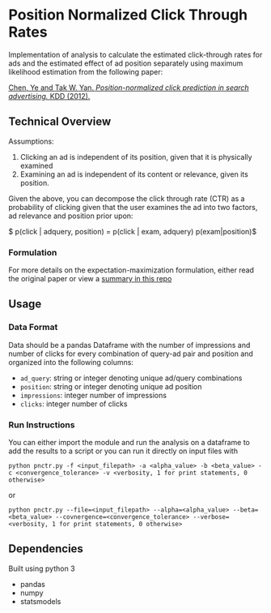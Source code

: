 # Position Normalized Click Through Rates

Implementation of analysis to calculate the estimated click-through rates for ads and the estimated effect of ad position separately using maximum likelihood estimation from the following paper:

[Chen, Ye and Tak W. Yan. _Position-normalized click prediction in search advertising._ KDD (2012).](https://dl.acm.org/citation.cfm?doid=2339530.2339654)

## Technical Overview

Assumptions:

1. Clicking an ad is independent of its position, given that it is physically examined
2. Examining an ad is independent of its content or relevance,
given its position.


Given the above, you can decompose the click through rate (CTR) as a probability of clicking given that the user examines the ad into two factors, ad relevance and position prior upon:

$ p(click | adquery, position) = p(click | exam, adquery) p(exam|position)$

### Formulation

For more details on the expectation-maximization formulation, either read the original paper or view a [summary in this repo](formulation.pdf)

## Usage

### Data Format

Data should be a pandas Dataframe with the number of impressions and number of clicks for every combination of query-ad pair and position and organized into the following columns:

* `ad_query`: string or integer denoting unique ad/query combinations
* `position`: string or integer denoting unique ad position
* `impressions`: integer number of impressions
* `clicks`: integer number of clicks


### Run Instructions

You can either import the module and run the analysis on a dataframe to add the results to a script or you can run it directly on input files with

`python pnctr.py -f <input_filepath> -a <alpha_value> -b <beta_value> -c <convergence_tolerance> -v <verbosity, 1 for print statements, 0 otherwise>`

or

`python pnctr.py --file=<input_filepath> --alpha=<alpha_value> --beta=<beta_value> --covnergence=<convergence_tolerance> --verbose=<verbosity, 1 for print statements, 0 otherwise>`

## Dependencies

Built using python 3

* pandas
* numpy
* statsmodels
